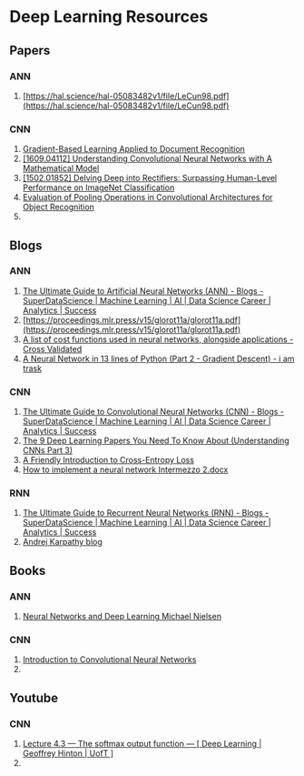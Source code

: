 # Deep Learning Resources

## Papers  
### ANN

1. [https://hal.science/hal-05083482v1/file/LeCun98.pdf](https://hal.science/hal-05083482v1/file/LeCun98.pdf)

### CNN

1. [Gradient-Based Learning Applied to Document Recognition](http://vision.stanford.edu/cs598_spring07/papers/Lecun98.pdf)  
2. [\[1609.04112\] Understanding Convolutional Neural Networks with A Mathematical Model](https://arxiv.org/abs/1609.04112)  
3. [\[1502.01852\] Delving Deep into Rectifiers: Surpassing Human-Level Performance on ImageNet Classification](https://arxiv.org/abs/1502.01852)  
4. [Evaluation of Pooling Operations in Convolutional Architectures for Object Recognition](https://www.ais.uni-bonn.de/papers/icann2010_maxpool.pdf)  
5. 

## Blogs  
### ANN

1. [The Ultimate Guide to Artificial Neural Networks (ANN) \- Blogs \- SuperDataScience | Machine Learning | AI | Data Science Career | Analytics | Success](https://www.superdatascience.com/blogs/the-ultimate-guide-to-artificial-neural-networks-ann)  
2. [https://proceedings.mlr.press/v15/glorot11a/glorot11a.pdf](https://proceedings.mlr.press/v15/glorot11a/glorot11a.pdf)  
3. [A list of cost functions used in neural networks, alongside applications \- Cross Validated](https://stats.stackexchange.com/questions/154879/a-list-of-cost-functions-used-in-neural-networks-alongside-applications)  
4. [A Neural Network in 13 lines of Python (Part 2 \- Gradient Descent) \- i am trask](https://iamtrask.github.io/2015/07/27/python-network-part2/)

### CNN

1. [The Ultimate Guide to Convolutional Neural Networks (CNN) \- Blogs \- SuperDataScience | Machine Learning | AI | Data Science Career | Analytics | Success](https://www.superdatascience.com/the-ultimate-guide-to-convolutional-neural-networks-cnn/)  
2. [The 9 Deep Learning Papers You Need To Know About (Understanding CNNs Part 3\)](https://adeshpande3.github.io/The-9-Deep-Learning-Papers-You-Need-To-Know-About.html)  
3. [A Friendly Introduction to Cross-Entropy Loss](https://rdipietro.github.io/friendly-intro-to-cross-entropy-loss/)  
4. [How to implement a neural network Intermezzo 2.docx](https://github.com/ranasingh-gkp/Machine-Learning/blob/master/Part%208%20-%20Deep%20Learning/Section%2040%20-%20Convolutional%20Neural%20Networks%20\(CNN\)/How%20to%20implement%20a%20neural%20network%20Intermezzo%202.docx)

### RNN

1. [The Ultimate Guide to Recurrent Neural Networks (RNN) \- Blogs \- SuperDataScience | Machine Learning | AI | Data Science Career | Analytics | Success](https://www.superdatascience.com/the-ultimate-guide-to-recurrent-neural-networks-rnn/)
2. [Andrej Karpathy blog](https://karpathy.github.io/)

## Books  
### ANN

1. [Neural Networks and Deep Learning Michael Nielsen](https://jingyuexing.github.io/Ebook/Machine_Learning/Neural%20Networks%20and%20Deep%20Learning-eng.pdf)

### CNN

1. [Introduction to Convolutional Neural Networks](https://cs.nju.edu.cn/wujx/paper/CNN.pdf)  
2. 

## Youtube  
### CNN

1. [Lecture 4.3 — The softmax output function — \[ Deep Learning | Geoffrey Hinton | UofT \]](https://www.youtube.com/watch?v=PHP8beSz5o4&ab_channel=ArtificialIntelligence-AllinOne)  
2. 
